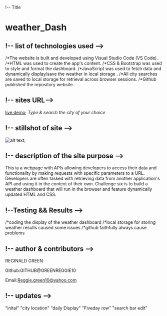 
!-- Title 

# weather_Dash

## !-- list of technologies used -->

/*The website is built and developed using Visual Studio Code (VS Code).
/*HTML was used to create the app's content.
/*CSS & Bootstrap was used to style and format the dashboard.
/*JavaScript was used to fetch data and dynamically display/save the weather in local storage .
/*All city searches are saved to local storage for retrieval across browser sessions.
/*Github published the repository website.

## !-- sites URL-->

[live demo](https://greenreggie10.github.io/dash_weather/);
*Type & search the city of your choice*

## !-- stillshot of site -->

![alt text]();

## !-- description of the site purpose -->

This ia a webpage with APIs allowing developers to access their data and functionality by making requests with specific parameters to a URL. Developers are often tasked with retrieving data from another application's API and using it in the context of their own. Challenge six is to build a weather dashboard that will run in the browser and feature dynamically updated HTML and CSS.

## !--Testing && Results -->
/*coding the display of the weather dashboard
/*local storage for storing weather results caused some issues 
/*github faithfully always cause problems 



## !-- author & contributors -->

REGINALD GREEN

Github:GITHUB@GREENREGGIE10

Email:Reggie.green10@yahoo.com

## !-- updates -->

"inital"
"city location"
"daily Display"
"Fiveday row"
"search bar edit"